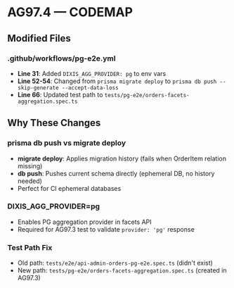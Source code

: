 # AG97.4 — CODEMAP

## Modified Files

### .github/workflows/pg-e2e.yml
- **Line 31**: Added `DIXIS_AGG_PROVIDER: pg` to env vars
- **Line 52-54**: Changed from `prisma migrate deploy` to `prisma db push --skip-generate --accept-data-loss`
- **Line 66**: Updated test path to `tests/pg-e2e/orders-facets-aggregation.spec.ts`

## Why These Changes

### prisma db push vs migrate deploy
- **migrate deploy**: Applies migration history (fails when OrderItem relation missing)
- **db push**: Pushes current schema directly (ephemeral DB, no history needed)
- Perfect for CI ephemeral databases

### DIXIS_AGG_PROVIDER=pg
- Enables PG aggregation provider in facets API
- Required for AG97.3 test to validate `provider: 'pg'` response

### Test Path Fix
- Old path: `tests/e2e/api-admin-orders-pg-e2e.spec.ts` (didn't exist)
- New path: `tests/pg-e2e/orders-facets-aggregation.spec.ts` (created in AG97.3)

